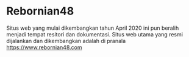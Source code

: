 # Rebornian48

Situs web yang mulai dikembangkan tahun April 2020 ini pun beralih menjadi tempat resitori dan dokumentasi.
Situs web utama yang resmi dijalankan dan dikembangkan adalah di pranala https://www.rebornian48.com